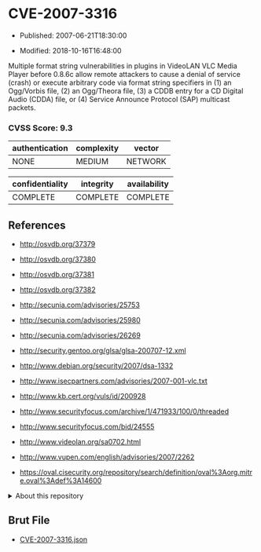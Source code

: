 # CVE-2007-3316

- Published: 2007-06-21T18:30:00

- Modified: 2018-10-16T16:48:00

Multiple format string vulnerabilities in plugins in VideoLAN VLC Media Player before 0.8.6c allow remote attackers to cause a denial of service (crash) or execute arbitrary code via format string specifiers in (1) an Ogg/Vorbis file, (2) an Ogg/Theora file, (3) a CDDB entry for a CD Digital Audio (CDDA) file, or (4) Service Announce Protocol (SAP) multicast packets.

### CVSS Score: **9.3**

| authentication | complexity | vector |
| --- | --- | --- |
| NONE | MEDIUM | NETWORK |

| confidentiality | integrity | availability |
| --- | --- | --- |
| COMPLETE | COMPLETE | COMPLETE |

## References

* http://osvdb.org/37379

* http://osvdb.org/37380

* http://osvdb.org/37381

* http://osvdb.org/37382

* http://secunia.com/advisories/25753

* http://secunia.com/advisories/25980

* http://secunia.com/advisories/26269

* http://security.gentoo.org/glsa/glsa-200707-12.xml

* http://www.debian.org/security/2007/dsa-1332

* http://www.isecpartners.com/advisories/2007-001-vlc.txt

* http://www.kb.cert.org/vuls/id/200928

* http://www.securityfocus.com/archive/1/471933/100/0/threaded

* http://www.securityfocus.com/bid/24555

* http://www.videolan.org/sa0702.html

* http://www.vupen.com/english/advisories/2007/2262

* https://oval.cisecurity.org/repository/search/definition/oval%3Aorg.mitre.oval%3Adef%3A14600

<details>
<summary>About this repository</summary> 

  This repository is part of the project [Live Hack CVE](https://github.com/Live-Hack-CVE). Main website can be found [www.live-hack.org](https://www.live-hack.org) 
  
  Made by [Sn0wAlice](https://github.com/Sn0wAlice) for the people that care about security and need to have a feed of the latest CVEs. Hope you enjoy it, don't forget to star the repo and follow me on [Twitter](https://twitter.com/Sn0wAlice) and [Github](https://github.com/Sn0wAlice). And that is my [personnal website](https://www.alice-snow.me/)

  - [Home Page](https://github.com/Live-Hack-CVE)
  - [Framework](https://github.com/Live-Hack-CVE/cve-framework)
  - [CVE database](https://github.com/Live-Hack-CVE/full_database)
  - [Changelog](https://github.com/Live-Hack-CVE/Changelog)
</details>

## Brut File

* [CVE-2007-3316.json](https://raw.githubusercontent.com/Live-Hack-CVE/full_database/main/cves/2007/CVE-2007-3316.json)

